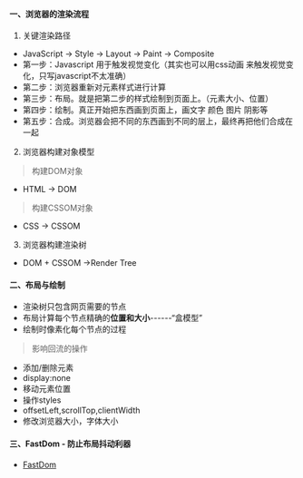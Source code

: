 #### 一、浏览器的渲染流程
1. 关键渲染路径
- JavaScript -> Style -> Layout -> Paint -> Composite  
- 第一步：Javascript 用于触发视觉变化（其实也可以用css动画 来触发视觉变化，只写javascript不太准确）
- 第二步：浏览器重新对元素样式进行计算
- 第三步：布局。就是把第二步的样式绘制到页面上。（元素大小、位置）
- 第四步：绘制。真正开始把东西画到页面上，画文字 颜色 图片 阴影等 
- 第五步：合成。浏览器会把不同的东西画到不同的层上，最终再把他们合成在一起
2. 浏览器构建对象模型
> 构建DOM对象
- HTML -> DOM
> 构建CSSOM对象  
- CSS -> CSSOM
3. 浏览器构建渲染树
- DOM + CSSOM ->Render Tree

#### 二、布局与绘制
- 渲染树只包含网页需要的节点
- 布局计算每个节点精确的**位置和大小**------“盒模型”
- 绘制时像素化每个节点的过程

> 影响回流的操作  
- 添加/删除元素
- display:none
- 移动元素位置
- 操作styles
- offsetLeft,scrollTop,clientWidth
- 修改浏览器大小，字体大小

#### 三、FastDom - 防止布局抖动利器
- [FastDom](https://github.com/wilsonpage/fastdom)
